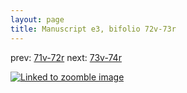 ```yaml
---
layout: page
title: Manuscript e3, bifolio 72v-73r
---
```


prev: [71v-72r](../71v-72r/) next: [73v-74r](../73v-74r/)



[![Linked to zoomble image](http://www.homermultitext.org/iipsrv?IIIF=/project/homer/pyramidal/deepzoom/hmt/e3bifolio/v1/vb_72v_73r.tif/full/2000,/0/default.jpg)](http://www.homermultitext.org/ict2/?urn=urn:cite2:hmt:e3bifolio.v1:vb_72v_73r)

